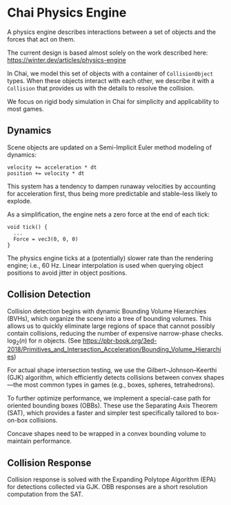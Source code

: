 # Chai Physics Engine

A physics engine describes interactions between a set of objects and the forces that act on them.

The current design is based almost solely on the work described here: https://winter.dev/articles/physics-engine

In Chai, we model this set of objects with a container of `CollisionObject` types. When these objects interact with each other, we describe it with a `Collision` that provides us with the details to resolve the collision.

We focus on rigid body simulation in Chai for simplicity and applicability to most games.

## Dynamics

Scene objects are updated on a Semi-Implicit Euler method modeling of dynamics:

```
velocity += acceleration * dt
position += velocity * dt
```

This system has a tendency to dampen runaway velocities by accounting for acceleration first, thus being more predictable and stable–less likely to explode.

As a simplification, the engine nets a zero force at the end of each tick:

```
void tick() {
  ...
  Force = vec3(0, 0, 0)
}
```

The physics engine ticks at a (potentially) slower rate than the rendering engine; i.e., 60 Hz. Linear interpolation is used when querying object positions to avoid jitter in object positions.

## Collision Detection

Collision detection begins with dynamic Bounding Volume Hierarchies (BVHs), which organize the scene into a tree of bounding volumes. This allows us to quickly eliminate large regions of space that cannot possibly contain collisions, reducing the number of expensive narrow-phase checks. $\log_2(n)$ for $n$ objects. (See https://pbr-book.org/3ed-2018/Primitives_and_Intersection_Acceleration/Bounding_Volume_Hierarchies)

For actual shape intersection testing, we use the Gilbert–Johnson–Keerthi (GJK) algorithm, which efficiently detects collisions between convex shapes—the most common types in games (e.g., boxes, spheres, tetrahedrons).

To further optimize performance, we implement a special-case path for oriented bounding boxes (OBBs). These use the Separating Axis Theorem (SAT), which provides a faster and simpler test specifically tailored to box-on-box collisions.

Concave shapes need to be wrapped in a convex bounding volume to maintain performance.

## Collision Response

Collision response is solved with the Expanding Polytope Algorithm (EPA) for detections collected via GJK. OBB responses are a short resolution computation from the SAT.
